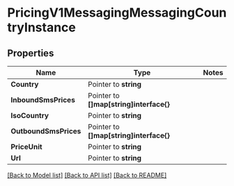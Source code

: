 # PricingV1MessagingMessagingCountryInstance

## Properties
Name | Type | Notes
------------ | ------------- | -------------
**Country** | Pointer to **string** | 
**InboundSmsPrices** | Pointer to **[]map[string]interface{}** | 
**IsoCountry** | Pointer to **string** | 
**OutboundSmsPrices** | Pointer to **[]map[string]interface{}** | 
**PriceUnit** | Pointer to **string** | 
**Url** | Pointer to **string** | 

[[Back to Model list]](../README.md#documentation-for-models) [[Back to API list]](../README.md#documentation-for-api-endpoints) [[Back to README]](../README.md)



